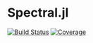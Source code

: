 # Spectral.jl

[![Build Status](https://img.shields.io/github/workflow/status/antonuccig/Spectral.jl/CI)](https://github.com/antonuccig/Spectral.jl/actions) [![Coverage](https://img.shields.io/codecov/c/github/antonuccig/Spectral.jl?label=coverage)](https://codecov.io/gh/antonuccig/Spectral.jl)

